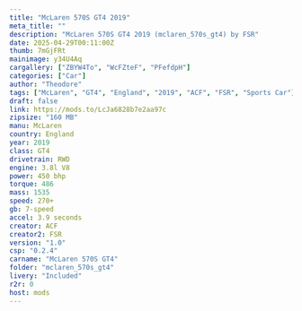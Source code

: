 ```yaml
--- 
title: "McLaren 570S GT4 2019"
meta_title: ""
description: "McLaren 570S GT4 2019 (mclaren_570s_gt4) by FSR"
date: 2025-04-29T00:11:00Z
thumb: 7mGjFRt
mainimage: y34U4Aq
cargallery: ["ZBYW4To", "WcFZteF", "PFefdpH"]
categories: ["Car"]
author: "Theodore"
tags: ["McLaren", "GT4", "England", "2019", "ACF", "FSR", "Sports Car"]
draft: false
link: https://mods.to/LcJa6828b7e2aa97c
zipsize: "160 MB"
manu: McLaren
country: England
year: 2019
class: GT4
drivetrain: RWD
engine: 3.8l V8
power: 450 bhp
torque: 486
mass: 1535
speed: 270+
gb: 7-speed
accel: 3.9 seconds
creator: ACF
creator2: FSR
version: "1.0"
csp: "0.2.4"
carname: "McLaren 570S GT4"
folder: "mclaren_570s_gt4"
livery: "Included"
r2r: 0
host: mods
---
```

